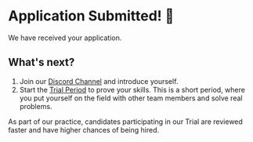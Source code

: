 # Application Submitted! 🙌

We have received your application.

## What's next?
1. Join our [Discord Channel](https://discord.gg/cHxnURgGgk) and introduce yourself.
2. Start the [Trial Period](https://github.com/holdex/holdex-venture-studio/blob/main/.github/TRIAL_TASK.md) to prove your skills. This is a short period, where you put yourself on the field with other team members and solve real problems.

As part of our practice, candidates participating in our Trial are reviewed faster and have higher chances of being hired.
